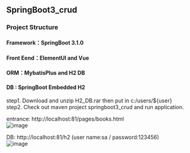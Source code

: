 ## SpringBoot3_crud
### Project Structure
#### Framework：SpringBoot 3.1.0
#### Front Eend：ElementUI and Vue
#### ORM：MybatisPlus and H2 DB
#### DB : SpringBoot Embedded H2
step1. Download and unzip H2_DB.rar then put in c:/users/${user}  
step2. Check out maven project springboot3_crud and run application.   
  
entrance: http://localhost:81/pages/books.html  
![image](https://github.com/jenniferyuan/SpringBoot3/assets/8438937/25060db7-48a8-4b59-a317-7e63a2701cab)

  
DB: http://localhost:81/h2 (user name:sa / password:123456)  
![image](https://github.com/jenniferyuan/SpringBoot3/assets/8438937/33e7dd18-39ee-4879-8ec8-140ec68ac6cb)



